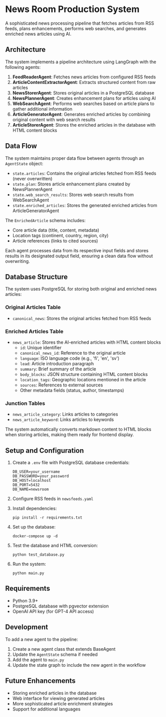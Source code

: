 # News Room Production System

A sophisticated news processing pipeline that fetches articles from RSS feeds, plans enhancements, performs web searches, and generates enriched news articles using AI.

## Architecture

The system implements a pipeline architecture using LangGraph with the following agents:

1. **FeedReaderAgent**: Fetches news articles from configured RSS feeds
2. **ArticleContentExtractorAgent**: Extracts structured content from raw articles
3. **NewsStorerAgent**: Stores original articles in a PostgreSQL database
4. **NewsPlannerAgent**: Creates enhancement plans for articles using AI
5. **WebSearchAgent**: Performs web searches based on article plans to gather additional information
6. **ArticleGeneratorAgent**: Generates enriched articles by combining original content with web search results
7. **ArticleStorerAgent**: Stores the enriched articles in the database with HTML content blocks

## Data Flow

The system maintains proper data flow between agents through an `AgentState` object:

- `state.articles`: Contains the original articles fetched from RSS feeds (never overwritten)
- `state.plan`: Stores article enhancement plans created by NewsPlannerAgent
- `state.web_search_results`: Stores web search results from WebSearchAgent
- `state.enriched_articles`: Stores the generated enriched articles from ArticleGeneratorAgent

The `EnrichedArticle` schema includes:
- Core article data (title, content, metadata)
- Location tags (continent, country, region, city)
- Article references (links to cited sources)

Each agent processes data from its respective input fields and stores results in its designated output field, ensuring a clean data flow without overwriting.

## Database Structure

The system uses PostgreSQL for storing both original and enriched news articles:

### Original Articles Table
- `canonical_news`: Stores the original articles fetched from RSS feeds

### Enriched Articles Table
- `news_article`: Stores the AI-enriched articles with HTML content blocks
  - `id`: Unique identifier
  - `canonical_news_id`: Reference to the original article
  - `language`: ISO language code (e.g., 'fi', 'en', 'sv')
  - `lead`: Article introduction paragraph
  - `summary`: Brief summary of the article
  - `body_blocks`: JSON structure containing HTML content blocks
  - `location_tags`: Geographic locations mentioned in the article
  - `sources`: References to external sources
  - Other metadata fields (status, author, timestamps)

### Junction Tables
- `news_article_category`: Links articles to categories
- `news_article_keyword`: Links articles to keywords

The system automatically converts markdown content to HTML blocks when storing articles, making them ready for frontend display.

## Setup and Configuration

1. Create a `.env` file with PostgreSQL database credentials:
   ```
   DB_USER=your_username
   DB_PASSWORD=your_password
   DB_HOST=localhost
   DB_PORT=5432
   DB_NAME=newsroom
   ```

2. Configure RSS feeds in `newsfeeds.yaml`

3. Install dependencies:
   ```
   pip install -r requirements.txt
   ```

4. Set up the database:
   ```
   docker-compose up -d
   ```

5. Test the database and HTML conversion:
   ```
   python test_database.py
   ```

6. Run the system:
   ```
   python main.py
   ```

## Requirements

- Python 3.9+
- PostgreSQL database with pgvector extension
- OpenAI API key (for GPT-4 API access)

## Development

To add a new agent to the pipeline:
1. Create a new agent class that extends BaseAgent
2. Update the `AgentState` schema if needed
3. Add the agent to `main.py`
4. Update the state graph to include the new agent in the workflow

## Future Enhancements

- Storing enriched articles in the database
- Web interface for viewing generated articles
- More sophisticated article enrichment strategies
- Support for additional languages